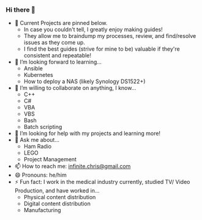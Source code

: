 ### Hi there 👋

<!--
**infinitechris/infinitechris** is a ✨ _special_ ✨ repository because its `README.md` (this file) appears on your GitHub profile.

Here are some ideas to get you started:
-->

- 🔭 Current Projects are pinned below.
     - In case you couldn't tell, I greatly enjoy making guides!
     - They allow me to braindump my processes, review, and find/resolve issues as they come up.
     - I find the best guides (strive for mine to be) valuable if they're consistent and repeatable! 
- 🌱 I’m looking forward to learning...
     -  Ansible
     -  Kubernetes
     -  How to deploy a NAS (likely Synology DS1522+)
- 👯 I’m willing to collaborate on anything, I know...
     - C++
     - C#
     - VBA
     - VBS
     - Bash
     - Batch scripting
- 🤔 I’m looking for help with my projects and learning more!
- 💬 Ask me about...
     - Ham Radio
     - LEGO
     - Project Management
- 📫 How to reach me: infinite.chris@gmail.com
- 😄 Pronouns: he/him
- ⚡ Fun fact: I work in the medical industry currently, studied TV/ Video Production, and have worked in...
     - Physical content distribution
     - Digital content distribution
     - Manufacturing

